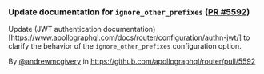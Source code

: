 ### Update documentation for `ignore_other_prefixes` ([PR #5592](https://github.com/apollographql/router/pull/5592))

Update (JWT authentication documentation)[https://www.apollographql.com/docs/router/configuration/authn-jwt/] to clarify the behavior of the `ignore_other_prefixes` configuration option.

By [@andrewmcgivery](https://github.com/andrewmcgivery) in https://github.com/apollographql/router/pull/5592
